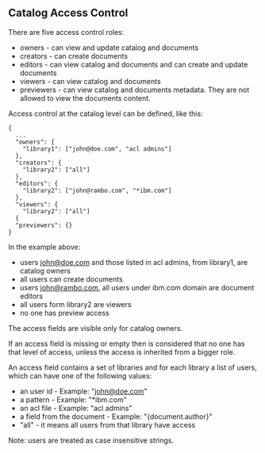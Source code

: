 ## Catalog Access Control


There are five access control roles:
- owners - can view and update catalog and documents
- creators - can create documents
- editors - can view catalog and documents and can create and update documents
- viewers - can view catalog and documents
- previewers - can view catalog and documents metadata. They are not allowed to view the documents content.


Access control at the catalog level can be defined, like this:

```
{
  ...
  "owners": {
    "library1": ["john@doe.com", "acl admins"]
  },
  "creators": {
    "library2": ["all"]
  },
  "editors": {
    "library2": ["john@rambo.com", "*ibm.com"]
  },
  "viewers": {
    "library2": ["all"]
  {
  "previewers": {}
}
```

In the example above:
- users john@doe.com and those listed in acl admins, from library1, are catalog owners
- all users can create documents
- users john@rambo.com, all users under ibm.com domain are document editors
- all users form library2 are viewers
- no one has preview access

The access fields are visible only for catalog owners.

If an access field is missing or empty then is considered that no one has that level of access, unless the access is inherited from a bigger role.

An access field contains a set of libraries and for each library a list of users, which can have one of the following values:
- an user id - Example: "john@doe.com"
- a pattern - Example: "*ibm.com"
- an acl file - Example: "acl admins"
- a field from the document - Example: "{document.author}"
- "all" - it means all users from that library have access


Note: users are treated as case insensitive strings.
